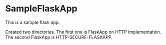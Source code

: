 # SampleFlaskApp
This is a sample flask app.

Created two directories. The first one is FlaskApp on HTTP implementation. The second FlaskApp is HTTP-SECURE-FLASKAPP.
